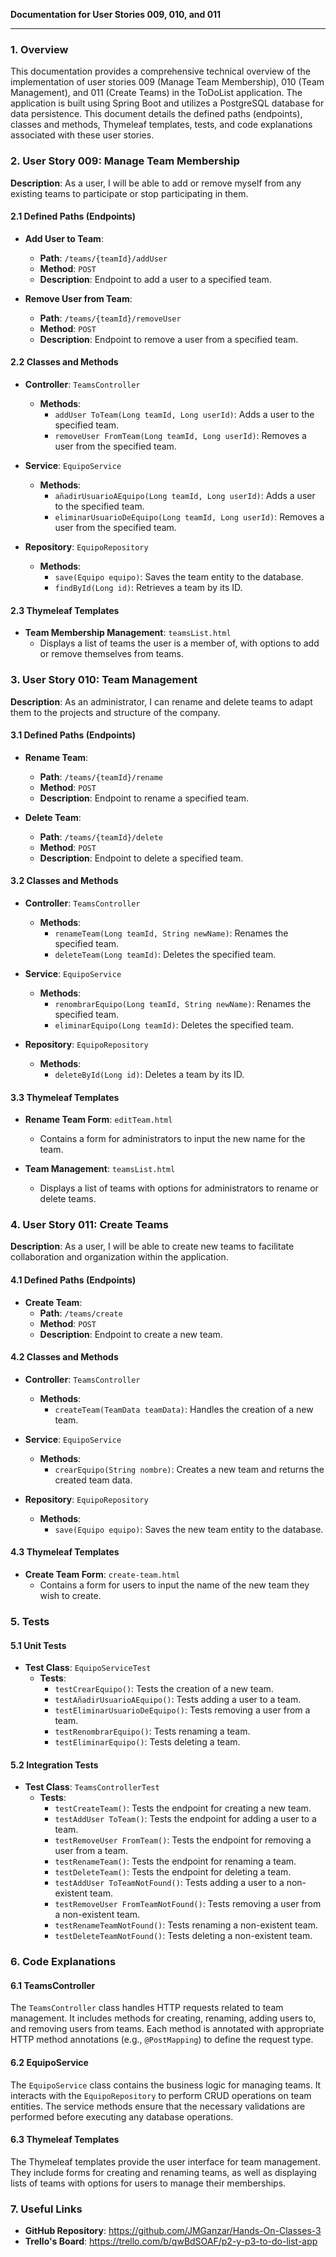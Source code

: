 **Documentation for User Stories 009, 010, and 011**

---

### 1. Overview

This documentation provides a comprehensive technical overview of the implementation of user stories 009 (Manage Team Membership), 010 (Team Management), and 011 (Create Teams) in the ToDoList application. The application is built using Spring Boot and utilizes a PostgreSQL database for data persistence. This document details the defined paths (endpoints), classes and methods, Thymeleaf templates, tests, and code explanations associated with these user stories.

### 2. User Story 009: Manage Team Membership

**Description**: As a user, I will be able to add or remove myself from any existing teams to participate or stop participating in them.

#### 2.1 Defined Paths (Endpoints)

- **Add User to Team**:
    - **Path**: `/teams/{teamId}/addUser `
    - **Method**: `POST`
    - **Description**: Endpoint to add a user to a specified team.

- **Remove User from Team**:
    - **Path**: `/teams/{teamId}/removeUser `
    - **Method**: `POST`
    - **Description**: Endpoint to remove a user from a specified team.

#### 2.2 Classes and Methods

- **Controller**: `TeamsController`
    - **Methods**:
        - `addUser ToTeam(Long teamId, Long userId)`: Adds a user to the specified team.
        - `removeUser FromTeam(Long teamId, Long userId)`: Removes a user from the specified team.

- **Service**: `EquipoService`
    - **Methods**:
        - `añadirUsuarioAEquipo(Long teamId, Long userId)`: Adds a user to the specified team.
        - `eliminarUsuarioDeEquipo(Long teamId, Long userId)`: Removes a user from the specified team.

- **Repository**: `EquipoRepository`
    - **Methods**:
        - `save(Equipo equipo)`: Saves the team entity to the database.
        - `findById(Long id)`: Retrieves a team by its ID.

#### 2.3 Thymeleaf Templates

- **Team Membership Management**: `teamsList.html`
    - Displays a list of teams the user is a member of, with options to add or remove themselves from teams.

### 3. User Story 010: Team Management

**Description**: As an administrator, I can rename and delete teams to adapt them to the projects and structure of the company.

#### 3.1 Defined Paths (Endpoints)

- **Rename Team**:
    - **Path**: `/teams/{teamId}/rename`
    - **Method**: `POST`
    - **Description**: Endpoint to rename a specified team.

- **Delete Team**:
    - **Path**: `/teams/{teamId}/delete`
    - **Method**: `POST`
    - **Description**: Endpoint to delete a specified team.

#### 3.2 Classes and Methods

- **Controller**: `TeamsController`
    - **Methods**:
        - `renameTeam(Long teamId, String newName)`: Renames the specified team.
        - `deleteTeam(Long teamId)`: Deletes the specified team.

- **Service**: `EquipoService`
    - **Methods**:
        - `renombrarEquipo(Long teamId, String newName)`: Renames the specified team.
        - `eliminarEquipo(Long teamId)`: Deletes the specified team.

- **Repository**: `EquipoRepository`
    - **Methods**:
        - `deleteById(Long id)`: Deletes a team by its ID.

#### 3.3 Thymeleaf Templates

- **Rename Team Form**: `editTeam.html`
    - Contains a form for administrators to input the new name for the team.

- **Team Management**: `teamsList.html`
    - Displays a list of teams with options for administrators to rename or delete teams.

### 4. User Story 011: Create Teams

**Description**: As a user, I will be able to create new teams to facilitate collaboration and organization within the application.

#### 4.1 Defined Paths (Endpoints)

- **Create Team**:
    - **Path**: `/teams/create`
    - **Method**: `POST`
    - **Description**: Endpoint to create a new team.

#### 4.2 Classes and Methods

- **Controller**: `TeamsController`
    - **Methods**:
        - `createTeam(TeamData teamData)`: Handles the creation of a new team.

- **Service**: `EquipoService`
    - **Methods**:
        - `crearEquipo(String nombre)`: Creates a new team and returns the created team data.

- **Repository**: `EquipoRepository`
    - **Methods**:
        - `save(Equipo equipo)`: Saves the new team entity to the database.

#### 4.3 Thymeleaf Templates

- **Create Team Form**: `create-team.html`
    - Contains a form for users to input the name of the new team they wish to create.

### 5. Tests

#### 5.1 Unit Tests

- **Test Class**: `EquipoServiceTest`
    - **Tests**:
        - `testCrearEquipo()`: Tests the creation of a new team.
        - `testAñadirUsuarioAEquipo()`: Tests adding a user to a team.
        - `testEliminarUsuarioDeEquipo()`: Tests removing a user from a team.
        - `testRenombrarEquipo()`: Tests renaming a team.
        - `testEliminarEquipo()`: Tests deleting a team.

#### 5.2 Integration Tests

- **Test Class**: `TeamsControllerTest`
    - **Tests**:
        - `testCreateTeam()`: Tests the endpoint for creating a new team.
        - `testAddUser ToTeam()`: Tests the endpoint for adding a user to a team.
        - `testRemoveUser FromTeam()`: Tests the endpoint for removing a user from a team.
        - `testRenameTeam()`: Tests the endpoint for renaming a team.
        - `testDeleteTeam()`: Tests the endpoint for deleting a team.
        - `testAddUser ToTeamNotFound()`: Tests adding a user to a non-existent team.
        - `testRemoveUser FromTeamNotFound()`: Tests removing a user from a non-existent team.
        - `testRenameTeamNotFound()`: Tests renaming a non-existent team.
        - `testDeleteTeamNotFound()`: Tests deleting a non-existent team.

### 6. Code Explanations

#### 6.1 TeamsController

The `TeamsController` class handles HTTP requests related to team management. It includes methods for creating, renaming, adding users to, and removing users from teams. Each method is annotated with appropriate HTTP method annotations (e.g., `@PostMapping`) to define the request type.

#### 6.2 EquipoService

The `EquipoService` class contains the business logic for managing teams. It interacts with the `EquipoRepository` to perform CRUD operations on team entities. The service methods ensure that the necessary validations are performed before executing any database operations.

#### 6.3 Thymeleaf Templates

The Thymeleaf templates provide the user interface for team management. They include forms for creating and renaming teams, as well as displaying lists of teams with options for users to manage their memberships.

### 7. Useful Links

- **GitHub Repository**: https://github.com/JMGanzar/Hands-On-Classes-3
- **Trello's Board**: https://trello.com/b/qwBdSOAF/p2-y-p3-to-do-list-app
